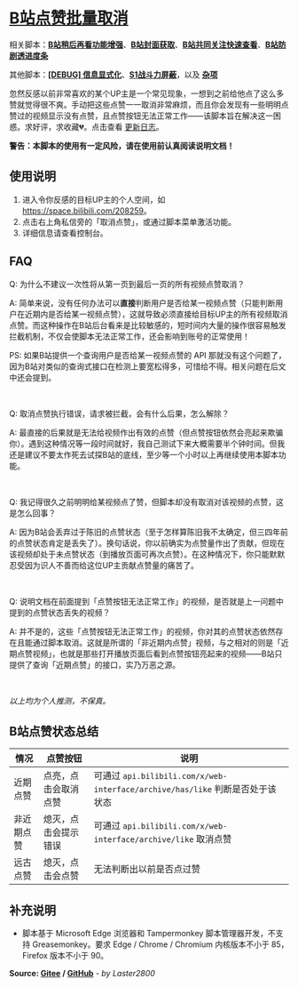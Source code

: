 # [B站点赞批量取消](https://greasyfork.org/zh-CN/scripts/445754)

相关脚本：**[B站稍后再看功能增强](https://greasyfork.org/zh-CN/scripts/395456)**、**[B站封面获取](https://greasyfork.org/zh-CN/scripts/395575)**、**[B站共同关注快速查看](https://greasyfork.org/zh-CN/scripts/428453)**、**[B站防剧透进度条](https://greasyfork.org/zh-CN/scripts/411092)**

其他脚本：**[[DEBUG] 信息显式化](https://greasyfork.org/zh-CN/scripts/429521)**、**[S1战斗力屏蔽](https://greasyfork.org/zh-CN/scripts/394407)**，以及 **[杂项](https://greasyfork.org/zh-CN/scripts?language=all&set=470770)**

忽然反感以前非常喜欢的某个UP主是一个常见现象，一想到之前给他点了这么多赞就觉得很不爽。手动把这些点赞一一取消非常麻烦，而且你会发现有一些明明点赞过的视频显示没有点赞，且点赞按钮无法正常工作——该脚本旨在解决这一困惑。求好评，求收藏💔。点击查看 [更新日志](https://gitee.com/liangjiancang/userscript/blob/master/script/BilibiliCancelLikes/changelog.md)。

**警告：本脚本的使用有一定风险，请在使用前认真阅读说明文档！**

## 使用说明

1. 进入令你反感的目标UP主的个人空间，如 <https://space.bilibili.com/208259>。
2. 点击右上角私信旁的「取消点赞」，或通过脚本菜单激活功能。
3. 详细信息请查看控制台。

## FAQ

Q: 为什么不建议一次性将从第一页到最后一页的所有视频点赞取消？

A: 简单来说，没有任何办法可以**直接**判断用户是否给某一视频点赞（只能判断用户在近期内是否给某一视频点赞），这就导致必须直接给目标UP主的所有视频取消点赞。而这种操作在B站后台看来是比较敏感的，短时间内大量的操作很容易触发拦截机制，不仅会使脚本无法正常工作，还会影响到账号的正常使用！

PS: 如果B站提供一个查询用户是否给某一视频点赞的 API 那就没有这个问题了，因为B站对类似的查询式接口在检测上要宽松得多，可惜给不得。相关问题在后文中还会提到。

<br>

Q: 取消点赞执行错误，请求被拦截，会有什么后果，怎么解除？

A: 最直接的后果就是无法给视频作出有效的点赞（但点赞按钮依然会亮起来欺骗你）。遇到这种情况等一段时间就好，我自己测试下来大概需要半个钟时间。但我还是建议不要太作死去试探B站的底线，至少等一个小时以上再继续使用本脚本功能。

<br>

Q: 我记得很久之前明明给某视频点了赞，但脚本却没有取消对该视频的点赞，这是怎么回事？

A: 因为B站会丢弃过于陈旧的点赞状态（至于怎样算陈旧我不太确定，但三四年前的点赞状态肯定是丢失了）。换句话说，你以前确实为点赞量作出了贡献，但现在该视频却处于未点赞状态（到播放页面可再次点赞）。在这种情况下，你只能默默忍受因为识人不善而给这位UP主贡献点赞量的痛苦了。

<br>

Q: 说明文档在前面提到「点赞按钮无法正常工作」的视频，是否就是上一问题中提到的点赞状态丢失的视频？

A: 并不是的，这些「点赞按钮无法正常工作」的视频，你对其的点赞状态依然存在且能通过脚本取消。这就是所谓的「非近期内点赞」视频，与之相对的则是「近期点赞视频」，也就是那些打开播放页面后看到点赞按钮亮起来的视频——B站只提供了查询「近期点赞」的接口，实乃万恶之源。

<br>

*以上均为个人推测，不保真。*

## B站点赞状态总结

| 情况       | 点赞按钮             | 说明                                                                          |
| ---------- | -------------------- | ----------------------------------------------------------------------------- |
| 近期点赞   | 点亮，点击会取消点赞 | 可通过 `api.bilibili.com/x/web-interface/archive/has/like` 判断是否处于该状态 |
| 非近期点赞 | 熄灭，点击会提示错误 | 可通过 `api.bilibili.com/x/web-interface/archive/like` 取消点赞               |
| 远古点赞   | 熄灭，点击会点赞     | 无法判断出以前是否点过赞                                                      |

## 补充说明

* 脚本基于 Microsoft Edge 浏览器和 Tampermonkey 脚本管理器开发，不支持 Greasemonkey。要求 Edge / Chrome / Chromium 内核版本不小于 85，Firefox 版本不小于 90。

**Source: [Gitee](https://gitee.com/liangjiancang/userscript/tree/master/script/BilibiliCancelLikes) / [GitHub](https://github.com/liangjiancang/userscript/tree/master/script/BilibiliCancelLikes)** - *by Laster2800*
